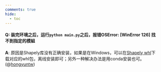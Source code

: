 ```yaml
---
comments: true
hide:
  - toc
---
```


#### Q: 装完环境之后，运行`python main.py`之后，报错**OSError: [WinError 126] 找不到指定的模組**

**A**: 原因是Shapely库没有正确安装，如果是在Windows，可以在[Shapely whl](https://www.lfd.uci.edu/~gohlke/pythonlibs/#shapely)下载对应的whl包，离线安装即可；另外一种解决办法是用conda安装也可。(@[hongyuntw](https://github.com/hongyuntw))
